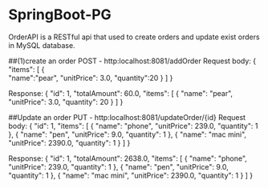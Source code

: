 # SpringBoot-PG
OrderAPI is a RESTful api that used to create orders and update exist orders in MySQL database.

##(1)create an order
POST - http:localhost:8081/addOrder
Request body:
{ 
    "items": [
        {  
            "name":"pear",
            "unitPrice": 3.0,
            "quantity":20
        } 
    ]
}

Response:
{
    "id": 1,
    "totalAmount": 60.0,
    "items": [
        {
            "name": "pear",
            "unitPrice": 3.0,
            "quantity": 20
        }
    ]
}

##Update an order
PUT - http:localhost:8081/updateOrder/{id}
Request body:
{
    "id": 1,
    "items": [
        {
            "name": "phone",
            "unitPrice": 239.0,
            "quantity": 1
        },
        {
            "name": "pen",
            "unitPrice": 9.0,
            "quantity": 1
        },
        {
            "name": "mac mini",
            "unitPrice": 2390.0,
            "quantity": 1
        }
    ]
}

Response:
{
    "id": 1,
    "totalAmount": 2638.0,
    "items": [
        {
            "name": "phone",
            "unitPrice": 239.0,
            "quantity": 1
        },
        {
            "name": "pen",
            "unitPrice": 9.0,
            "quantity": 1
        },
        {
            "name": "mac mini",
            "unitPrice": 2390.0,
            "quantity": 1
        }
    ]
}

